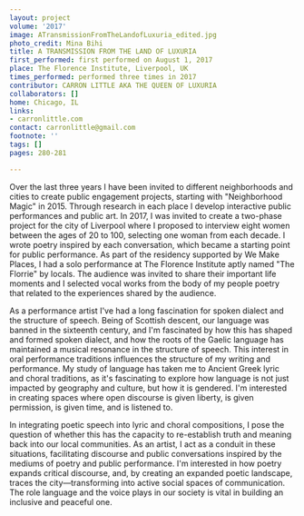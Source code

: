 ```yaml
---
layout: project
volume: '2017'
image: ATransmissionFromTheLandofLuxuria_edited.jpg
photo_credit: Mina Bihi
title: A TRANSMISSION FROM THE LAND OF LUXURIA
first_performed: first performed on August 1, 2017
place: The Florence Institute, Liverpool, UK
times_performed: performed three times in 2017
contributor: CARRON LITTLE AKA THE QUEEN OF LUXURIA
collaborators: []
home: Chicago, IL
links:
- carronlittle.com
contact: carronlittle@gmail.com
footnote: ''
tags: []
pages: 280-281

---
```


Over the last three years I have been invited to different neighborhoods and cities to create public engagement projects, starting with "Neighborhood Magic" in 2015. Through research in each place I develop interactive public performances and public art. In 2017, I was invited to create a two-phase project for the city of Liverpool where I proposed to interview eight women between the ages of 20 to 100, selecting one woman from each decade. I wrote poetry inspired by each conversation, which became a starting point for public performance. As part of the residency supported by We Make Places, I had a solo performance at The Florence Institute aptly named "The Florrie" by locals. The audience was invited to share their important life moments and I selected vocal works from the body of my people poetry that related to the experiences shared by the audience.

As a performance artist I've had a long fascination for spoken dialect and the structure of speech. Being of Scottish descent, our language was banned in the sixteenth century, and I'm fascinated by how this has shaped and formed spoken dialect, and how the roots of the Gaelic language has maintained a musical resonance in the structure of speech. This interest in oral performance traditions influences the structure of my writing and performance. My study of language has taken me to Ancient Greek lyric and choral traditions, as it's fascinating to explore how language is not just impacted by geography and culture, but how it is gendered. I'm interested in creating spaces where open discourse is given liberty, is given permission, is given time, and is listened to.

In integrating poetic speech into lyric and choral compositions, I pose the question of whether this has the capacity to re-establish truth and meaning back into our local communities. As an artist, I act as a conduit in these situations, facilitating discourse and public conversations inspired by the mediums of poetry and public performance. I'm interested in how poetry expands critical discourse, and, by creating an expanded poetic landscape, traces the city—transforming into active social spaces of communication. The role language and the voice plays in our society is vital in building an inclusive and peaceful one.

